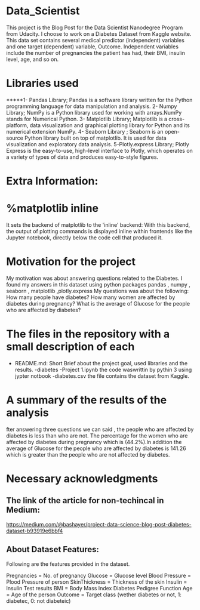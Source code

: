 # Data_Scientist
This project is the Blog Post for the Data Scientist Nanodegree Program from Udacity.
I choose to work on a Diabetes Dataset from Kaggle website. This data set contains several medical predictor (independent) variables
and one target (dependent) variable, Outcome. Independent variables include the number of pregnancies the patient has had, their BMI, insulin level, age, and so on.


# Libraries used
*****1- Pandas Library;
Pandas is a software library written for the Python programming language for data manipulation and analysis.
2- Numpy Library;
NumPy is a Python library used for working with arrays.NumPy stands for Numerical Python.
3- Matplotlib Library;
Matplotlib is a cross-platform, data visualization and graphical plotting library for Python and its numerical extension NumPy.
4- Seaborn Library ;
Seaborn is an open-source Python library built on top of matplotlib. It is used for data visualization and exploratory data analysis. 
5-Plotly.express Library;
Plotly Express is the easy-to-use, high-level interface to Plotly, which operates on a variety of types of data and produces easy-to-style figures.


# Extra Information:
# %matplotlib inline
It sets the backend of matplotlib to the 'inline' backend: With this backend, the output of plotting commands is displayed inline within frontends like the Jupyter notebook, directly below the code cell that produced it.

# Motivation for the project
My motivation was about answering questions related to the Diabetes. I found my answers in this dataset using python packages pandas , numpy , seaborn , matplotlib ,plotly.express
My questions was about the following:
How many people have diabetes?
How many women are affected by diabetes during pregnancy?
What is the average of Glucose for the people who are affected by diabetes?

# The files in the repository with a small description of each
- README.md:
Short Brief about the project goal, used libraries and the results.
-diabetes -Project 1.ipynb
the code waswrittin by pythin 3 using jypter notbook
-diabetes.csv
the file contains the dataset from Kaggle.
# A summary of the results of the analysis
fter answering three questions we can said , the people who are affected by diabetes is less than who are not. The percentage for the women who are affected by diabetes during pregnancy which is (44.2%).In addition the average of Glucose for the people who are affected by diabetes is 141.26 which is greater than the people who are not affected by diabetes.

# Necessary acknowledgments
 ## The link of the article for non-techincal in Medium:
 https://medium.com/@bashayer/project-data-science-blog-post-diabetes-dataset-b93919e6bbf4
 
 ## About Dataset Features:
Following are the features provided in the dataset.

Pregnancies = No. of pregnancy
Glucose = Glucose level
Blood Pressure = Plood Pressure of person
SkinThickness = Thickness of the skin
Insulin = Insulin Test results
BMI = Body Mass Index
Diabetes Pedigree Function
Age = Age of the person
Outcome = Target class (wether diabetes or not, 1: diabetec, 0: not diabeteic)
